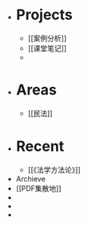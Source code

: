 - # Projects
	- [[案例分析]]
	- [[课堂笔记]]
	-
- # Areas
	- [[民法]]
- # Recent
	- [[《法学方法论》]]
- Archieve
- [[PDF集散地]]
-
-
-